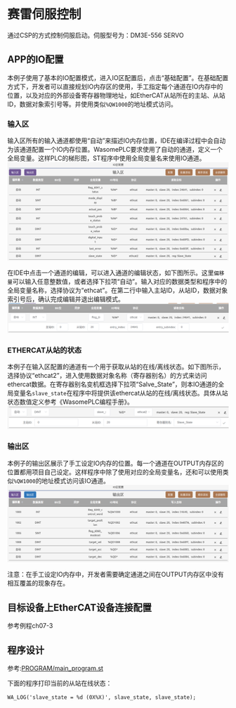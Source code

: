 # 赛雷伺服控制

通过CSP的方式控制伺服启动。伺服型号为：DM3E-556 SERVO

## APP的IO配置

本例子使用了基本的IO配置模式，进入IO区配置后，点击“基础配置”。在基础配置方式下，开发者可以直接规划IO内存区的使用，手工指定每个通道在IO内存中的位置，以及对应的外部设备寄存器物理地址，如EtherCAT从站所在的主站、从站ID，数据对象索引号等。并使用类似`%QW1000`的地址模式访问。

### 输入区
输入区所有的输入通道都使用“自动”来描述IO内存位置，IDE在编译过程中会自动为该通道配置一个IO内存位置。WasomePLC要求使用了自动的通道，定义一个全局变量。这样PLC的梯形图，ST程序中使用全局变量名来使用IO通道。  
![](./doc/io_input.png)  

在IDE中点击一个通道的编辑，可以进入通道的编辑状态，如下图所示。这里`偏移量`可以输入任意整数值，或者选择下拉项“自动”。输入对应的数据类型和程序中的全局变量名称，选择协议为“ethcat”。在第二行中输入主站ID，从站ID，数据对象索引号后，确认完成编辑并退出编辑模式。  
![](./doc/auto_loc.png)  

### ETHERCAT从站的状态
本例子在输入区配置的通道有一个用于获取从站的在线/离线状态。如下图所示，选择协议“ethcat2”，进入使用数据对象名称（寄存器别名）的方式来访问ethercat数据。在寄存器别名变机框选择下拉项“Salve_State”，则本IO通道的全局变量名`slave_state`在程序中将提供该ethercat从站的在线/离线状态。具体从站状态数值定义参考《WasomePLC编程手册》。  
![](./doc/slave_state.png)  

### 输出区
本例子的输出区展示了手工设定IO内存的位置。每一个通道在OUTPUT内存区的位置都用项目自己设定。这样程序中除了使用对应的全局变量名，还和可以使用类似`%QW1000`的地址模式访问该IO通道。
![](./doc/io_output.png)  

注意：在手工设定IO内存中，开发者需要确定通道之间在OUTPUT内存区中没有相互覆盖的现象存在。

## 目标设备上EtherCAT设备连接配置
参考例程ch07-3

## 程序设计
参考:[PROGRAM/main_program.st](./PROGRAM/main_program.st)

下面的程序打印当前的从站在线状态：  
```
WA_LOG('slave_state = %d (0X%X)', slave_state, slave_state);
```


